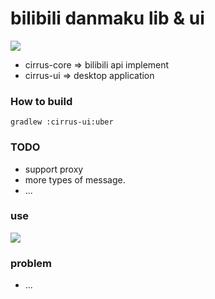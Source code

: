 # bilibili danmaku lib & ui
[![](https://jitpack.io/v/shinobi9/cirrus.svg)](https://jitpack.io/#shinobi9/cirrus)

- cirrus-core => bilibili api implement
- cirrus-ui => desktop application

### How to build

```shell
gradlew :cirrus-ui:uber
```

### TODO

- support proxy
- more types of message.
- ...

### use

![](https://cdn.jsdelivr.net/gh/shinobi9/cdn/cirrus/danmaku.png)

### problem

- ...